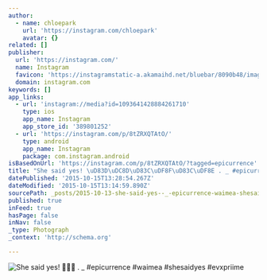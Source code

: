 ```yaml
---
author:
  - name: chloepark
    url: 'https://instagram.com/chloepark'
    avatar: {}
related: []
publisher:
  url: 'https://instagram.com/'
  name: Instagram
  favicon: 'https://instagramstatic-a.akamaihd.net/bluebar/8090b48/images/ico/favicon.ico'
  domain: instagram.com
keywords: []
app_links:
  - url: 'instagram://media?id=1093641428884261710'
    type: ios
    app_name: Instagram
    app_store_id: '389801252'
  - url: 'https://instagram.com/p/8tZRXQTAtO/'
    type: android
    app_name: Instagram
    package: com.instagram.android
isBasedOnUrl: 'https://instagram.com/p/8tZRXQTAtO/?tagged=epicurrence'
title: "She said yes! \uD83D\uDC8D\uD83C\uDF8F\uD83C\uDF8E . _ #epicurrence #waimea #shesaidyes #evxpriime"
datePublished: '2015-10-15T13:28:54.267Z'
dateModified: '2015-10-15T13:14:59.890Z'
sourcePath: _posts/2015-10-13-she-said-yes--_-epicurrence-waimea-shesaidyes-e.md
published: true
inFeed: true
hasPage: false
inNav: false
_type: Photograph
_context: 'http://schema.org'

---
```

![She said yes&excl;  &period; &lowbar; &num;epicurrence &num;waimea &num;shesaidyes &num;evxpriime](https://scontent.cdninstagram.com/hphotos-xaf1/t51.2885-15/sh0.08/e35/p640x640/12107607_449345008583062_698873017_n.jpg)
